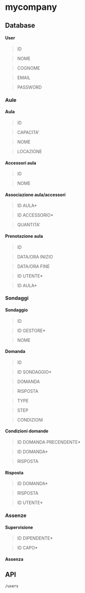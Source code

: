 # mycompany

## Database

#### User
> ID

> NOME

> COGNOME

> EMAIL

> PASSWORD

### Aule

#### Aula

> ID

> CAPACITA'

> NOME

> LOCAZIONE

#### Accessori aula

> ID

> NOME

#### Associazione aula/accessori

> ID AULA*

> ID ACCESSORIO*

> QUANTITA'

#### Prenotazione aula

> ID

> DATA/ORA INIZIO

> DATA/ORA FINE

> ID UTENTE*

> ID AULA*

### Sondaggi

#### Sondaggio

> ID

> ID GESTORE*

> NOME

#### Domanda

> ID

> ID SONDAGGIO*

> DOMANDA

> RISPOSTA

> TYPE

> STEP

> CONDIZIONI

#### Condizioni domande

> ID DOMANDA PRECENDENTE*

> ID DOMANDA*

> RISPOSTA

#### Risposta

> ID DOMANDA*

> RISPOSTA

> ID UTENTE*

### Assenze

#### Supervisione

> ID DIPENDENTE*

> ID CAPO*

#### Assenza



## API
    /users



<!--stackedit_data:
eyJoaXN0b3J5IjpbLTE5NDA5NzY0MDIsMjcwNjI2NjY4LC0xMz
I4NTMwMjQ3LDY3MDE0MTk1MywtOTk1ODI4NTU3LC01ODMwNjIy
MDgsLTg2NjU4NDc2Nyw5NjIzOTE4NDMsMTM3MzI4NzcyOSwxMT
M1NzA3ODI3LC0xNjI5ODUwNTY3LDgwNjg1MzE3NF19
-->